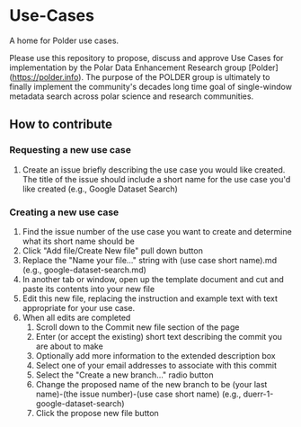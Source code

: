# Use-Cases
A home for Polder use cases.

Please use this repository to propose, discuss and approve Use Cases for implementation by the Polar Data Enhancement Research group [Polder] (https://polder.info).  The purpose of the POLDER group is ultimately to finally implement the community's decades long time goal of single-window metadata search across polar science and research communities. 

## How to contribute

### Requesting a new use case

1. Create an issue briefly describing the use case you would like created.  The title of the issue should include a short name for the use case you'd like created (e.g., Google Dataset Search)

### Creating a new use case

1. Find the issue number of the use case you want to create and determine what its short name should be
1. Click "Add file/Create New file" pull down button
1. Replace the "Name your file..." string with (use case short name).md (e.g., google-dataset-search.md)
1. In another tab or window, open up the template document and cut and paste its contents into your new file
1. Edit this new file, replacing the instruction and example text with text appropriate for your use case.
1. When all edits are completed 
   1. Scroll down to the Commit new file section of the page
   1. Enter (or accept the existing) short text describing the commit you are about to make
   1. Optionally add more information to the extended description box
   1. Select one of your email addresses to associate with this commit
   1. Select the "Create a new branch..." radio button
   1. Change the proposed name of the new branch to be (your last name)-(the issue number)-(use case short name) (e.g., duerr-1-google-dataset-search)
   1. Click the propose new file button
